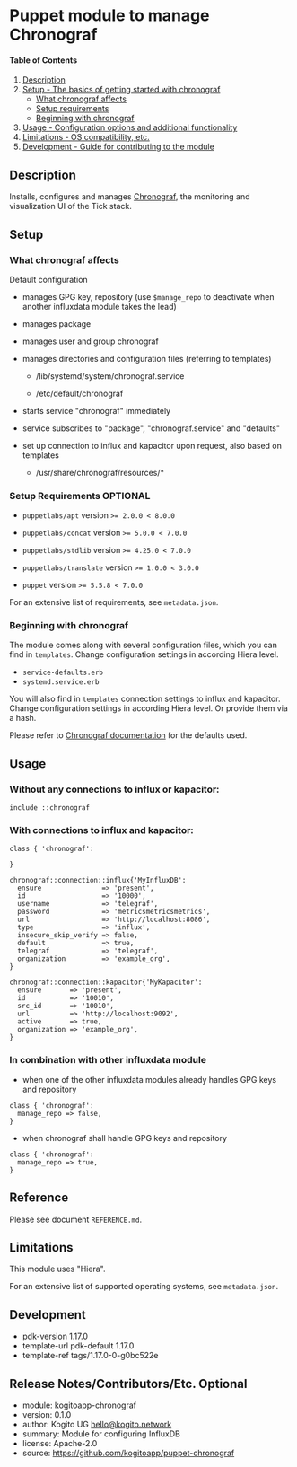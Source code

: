 # Puppet module to manage Chronograf



#### Table of Contents

1. [Description](#description)
2. [Setup - The basics of getting started with chronograf](#setup)
    * [What chronograf affects](#what-chronograf-affects)
    * [Setup requirements](#setup-requirements)
    * [Beginning with chronograf](#beginning-with-chronograf)
3. [Usage - Configuration options and additional functionality](#usage)
4. [Limitations - OS compatibility, etc.](#limitations)
5. [Development - Guide for contributing to the module](#development)

## Description

Installs, configures and manages [Chronograf](https://github.com/influxdata/chronograf), the monitoring and visualization UI of the Tick stack.

## Setup

### What chronograf affects

Default configuration

- manages GPG key, repository (use `$manage_repo` to deactivate when another influxdata module takes the lead)

- manages package

- manages user and group chronograf

- manages directories and configuration files (referring to templates)

  * /lib/systemd/system/chronograf.service

  * /etc/default/chronograf

- starts service "chronograf" immediately

- service subscribes to "package", "chronograf.service" and "defaults"

- set up connection to influx and kapacitor upon request, also based on templates

  * /usr/share/chronograf/resources/*

### Setup Requirements **OPTIONAL**

-   `puppetlabs/apt`
    version `>= 2.0.0 < 8.0.0`

-   `puppetlabs/concat`
    version `>= 5.0.0 < 7.0.0`

-   `puppetlabs/stdlib`
    version `>= 4.25.0 < 7.0.0`

-   `puppetlabs/translate`
    version `>= 1.0.0 < 3.0.0`

-   `puppet`
    version `>= 5.5.8 < 7.0.0`

For an extensive list of requirements, see `metadata.json`.

### Beginning with chronograf

The module comes along with several configuration files, which you can find in
`templates`. Change configuration settings in according Hiera level.

- `service-defaults.erb`
- `systemd.service.erb`

You will also find in `templates` connection settings to influx and kapacitor.
Change configuration settings in according Hiera level. Or provide them via a hash.

Please refer to [Chronograf documentation](https://www.influxdata.com/time-series-platform/chronograf/)
for the defaults used.

## Usage

### Without any connections to influx or kapacitor:

```
include ::chronograf
```

### With connections to influx and kapacitor:

```
class { 'chronograf':

}

chronograf::connection::influx{'MyInfluxDB':
  ensure               => 'present',
  id                   => '10000',
  username             => 'telegraf',
  password             => 'metricsmetricsmetrics',
  url                  => 'http://localhost:8086',
  type                 => 'influx',
  insecure_skip_verify => false,
  default              => true,
  telegraf             => 'telegraf',
  organization         => 'example_org',
}

chronograf::connection::kapacitor{'MyKapacitor':
  ensure       => 'present',
  id           => '10010',
  src_id       => '10010',
  url          => 'http://localhost:9092',
  active       => true,
  organization => 'example_org',
}
```

### In combination with other influxdata module

* when one of the other influxdata modules already handles GPG keys and repository

```
class { 'chronograf':
  manage_repo => false,
}
```

* when chronograf shall handle GPG keys and repository

```
class { 'chronograf':
  manage_repo => true,
}
```

## Reference

Please see document `REFERENCE.md`.

## Limitations

   This module uses "Hiera".

   For an extensive list of supported operating systems, see `metadata.json`.

## Development

-   pdk-version     1.17.0
-   template-url    pdk-default 1.17.0
-   template-ref    tags/1.17.0-0-g0bc522e

## Release Notes/Contributors/Etc. **Optional**

-   module:     kogitoapp-chronograf
-   version:    0.1.0
-   author:     Kogito UG <hello@kogito.network>
-   summary:    Module for configuring InfluxDB
-   license:    Apache-2.0
-   source:     https://github.com/kogitoapp/puppet-chronograf
